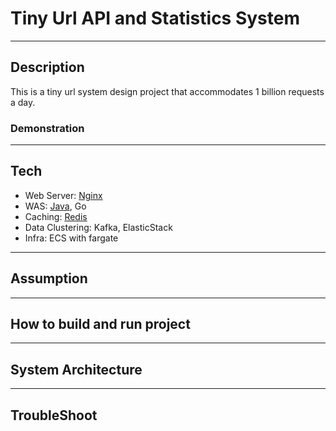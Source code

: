 # Tiny Url API and Statistics System

---
## Description

This is a tiny url system design project that accommodates 1 billion requests a day.

### Demonstration

---
## Tech

- Web Server: [Nginx](./nginx)
- WAS: [Java](./java), Go
- Caching: [Redis](./redis)
- Data Clustering: Kafka, ElasticStack
- Infra: ECS with fargate

---
## Assumption

---
## How to build and run project

---
## System Architecture

---
## TroubleShoot

